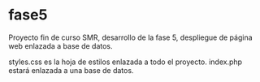 # fase5
Proyecto fin de curso SMR, desarrollo de la fase 5, despliegue de página web enlazada a base de datos.

styles.css es la hoja de estilos enlazada a todo el proyecto.
index.php estará enlazada a una base de datos.
